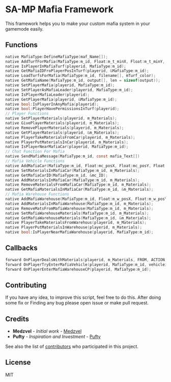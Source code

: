 # SA-MP Mafia Framework 


This framework helps you to make your custom mafia system in your gamemode easily.

## Functions
```c
native MafiaType:DefineMafiaType(maf_Name[]);
native AddTurfForMafia(MafiaType:m_id, Float:m_t_minX, Float:m_t_minY, Float:m_t_maxX, Float:m_t_maxY, color);
native IsPlayerInMafiaTurf(playerid, MafiaType:m_id);
native GetMafiaIDFroPlayerPosInTurf(playerid, &MafiaType:m_id);
native LoadTurfsForMafia(MafiaType:m_id, filename[], mTurf_color);
native GetMafiaName(MafiaType:m_id, output[], len = sizeof(output));
native SetPlayerMafia(playerid, MafiaType:m_id);
native SetPlayerAsMafiaLeader(playerid, MafiaType:m_id);
native IsPlayerMafiaLeader(playerid);
native GetPlayerMafia(playerid, &MafiaType:m_id);
native bool:IsPlayerInAnyMafia(playerid);
native bool:PlayerHavePermissionsInTurf(playerid);
// Player Functions
native SetPlayerMaterials(playerid, m_Materials);
native GivePlayerMaterials(playerid, m_Materials);
native RemovePlayerMaterials(playerid, m_Materials);
native GetPlayerMaterials(playerid, &m_Materials);
native PlayerTakeMaterialsFromCar(playerid, m_Materials);
native PlayerPutMaterialsInCar(playerid, m_Materials);
native IsPlayerNearMafiaCar(playerid, MafiaType:m_id);
// Chat Function For Mafia
native SendMafiaMessage(MafiaType:m_id, const mafia_Text[])
// Mafia Vehicle Functions
native AddMafiaCar(MafiaType:m_id, Float:mc_posX, Float:mc_posY, Float:mc_posZ, Float:mc_rotation, mc_color1, mc_color2);
native SetMaterialsInMafiaCar(MafiaType:m_id, m_Materials);
native GetMafiaCarID(MafiaType:m_id, &mc_ID);
native AddMaterialsInMafiaCar(MafiaType:m_id, m_Materials);
native RemoveMaterialsFromMafiaCar(MafiaType:m_id, m_Materials);
native GetMafiaMaterialsInMafiaCar(MafiaType:m_id, &m_Materials);
// Mafia Warehouse Functions
native AddMafiaWarehouse(MafiaType:m_id, Float:m_w_posX, Float:m_w_posY, Float:m_w_posZ, m_w_virtualWorld = -1, m_w_interiorID = -1);
native AddMaterialsInMafiaWarehouse(MafiaType:m_id, m_Materials);
native RemoveMatsFromMafiaWarehouse(MafiaType:m_id, m_Materials);
native SetMafiaWarehouseMaterials(MafiaType:m_id, m_Materials);
native GetMafiaWarehouseMaterials(MafiaType:m_id, &m_Materials);
native PlayerTakeMaterialsFromWarehous(playerid, m_Materials);
native PlayerPutMaterialsInWarehouse(playerid, m_Materials);
native bool:IsPlayerNearMafiaWarehouse(playerid, MafiaType:m_id);
```
## Callbacks
```c
forward OnPlayerDealsWithMaterials(playerid, m_Materials, FROM, ACTION, ERROR_HANDLER);
forward OnPlayerTryEnterMafiaVehicle(playerid, MafiaType:m_id, vehicleid, ERROR_HANDLER);
forward OnPlayerEnterMafiaWarehouseCP(playerid, MafiaType:m_id);
```	
## Contributing

If you have any idea, to improve this script, feel free to do this. After doing some fix or Finding any bug please open issue or make pull request.

## Credits

* **Medzvel** - _Initial work_ - [Medzvel](https://github.com/medzvel)
* **Pufty** - _Inspiration and Investment_ - [Pufty](https://github.com/Pufty)

See also the list of [contributors](https://github.com/medzvel/SA-MP-MAFIA-FRAMEWORK/graphs/contributors) who participated in this project.

## License

MIT


